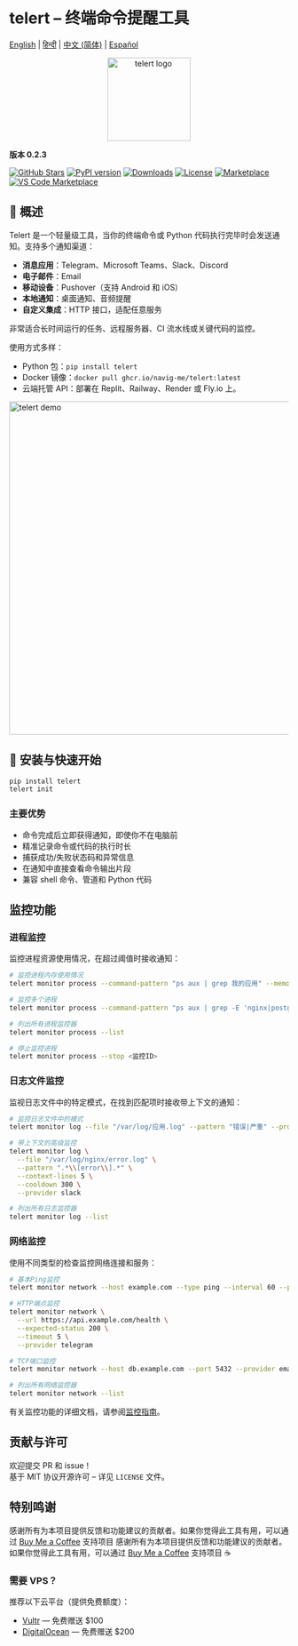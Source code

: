 
# telert – 终端命令提醒工具

[English](README.md) | [हिन्दी](README.hi.md) | [中文 (简体)](README.zh-CN.md) | [Español](README.es.md)

<p align="center">
  <img src="https://github.com/navig-me/telert/raw/main/telert.png" alt="telert logo" width="150">
</p>

**版本 0.2.3**

[![GitHub Stars](https://img.shields.io/github/stars/navig-me/telert?style=social)](https://github.com/navig-me/telert/stargazers)
[![PyPI version](https://img.shields.io/pypi/v/telert)](https://pypi.org/project/telert/)
[![Downloads](https://static.pepy.tech/personalized-badge/telert?period=month&units=international_system&left_color=grey&right_color=blue&left_text=downloads)](https://pepy.tech/project/telert)
[![License](https://img.shields.io/github/license/navig-me/telert)](https://github.com/navig-me/telert/blob/main/docs/LICENSE)
[![Marketplace](https://img.shields.io/badge/GitHub%20Marketplace-Use%20this%20Action-blue?logo=github)](https://github.com/marketplace/actions/telert-run)
[![VS Code Marketplace](https://vsmarketplacebadges.dev/version/Navig.telert-vscode.svg?subject=VS%20Code%20Marketplace&style=flat-square)](https://marketplace.visualstudio.com/items?itemName=Navig.telert-vscode)

## 📱 概述

Telert 是一个轻量级工具，当你的终端命令或 Python 代码执行完毕时会发送通知。支持多个通知渠道：

- **消息应用**：Telegram、Microsoft Teams、Slack、Discord
- **电子邮件**：Email
- **移动设备**：Pushover（支持 Android 和 iOS）
- **本地通知**：桌面通知、音频提醒
- **自定义集成**：HTTP 接口，适配任意服务

非常适合长时间运行的任务、远程服务器、CI 流水线或关键代码的监控。

使用方式多样：
- Python 包：`pip install telert`
- Docker 镜像：`docker pull ghcr.io/navig-me/telert:latest`
- 云端托管 API：部署在 Replit、Railway、Render 或 Fly.io 上。

<img src="https://github.com/navig-me/telert/raw/main/docs/telert-demo.svg" alt="telert demo" width="600">

## 🚀 安装与快速开始

```bash
pip install telert
telert init
```

### 主要优势

- 命令完成后立即获得通知，即使你不在电脑前
- 精准记录命令或代码的执行时长
- 捕获成功/失败状态码和异常信息
- 在通知中直接查看命令输出片段
- 兼容 shell 命令、管道和 Python 代码

## 监控功能

### 进程监控

监控进程资源使用情况，在超过阈值时接收通知：

```bash
# 监控进程内存使用情况
telert monitor process --command-pattern "ps aux | grep 我的应用" --memory-threshold 2G

# 监控多个进程
telert monitor process --command-pattern "ps aux | grep -E 'nginx|postgres'" --cpu-threshold 80

# 列出所有进程监控器
telert monitor process --list

# 停止监控进程
telert monitor process --stop <监控ID>
```

### 日志文件监控

监视日志文件中的特定模式，在找到匹配项时接收带上下文的通知：

```bash
# 监控日志文件中的模式
telert monitor log --file "/var/log/应用.log" --pattern "错误|严重" --provider telegram

# 带上下文的高级监控
telert monitor log \
  --file "/var/log/nginx/error.log" \
  --pattern ".*\\[error\\].*" \
  --context-lines 5 \
  --cooldown 300 \
  --provider slack

# 列出所有日志监控器
telert monitor log --list
```

### 网络监控

使用不同类型的检查监控网络连接和服务：

```bash
# 基本Ping监控
telert monitor network --host example.com --type ping --interval 60 --provider slack

# HTTP端点监控
telert monitor network \
  --url https://api.example.com/health \
  --expected-status 200 \
  --timeout 5 \
  --provider telegram

# TCP端口监控
telert monitor network --host db.example.com --port 5432 --provider email

# 列出所有网络监控器
telert monitor network --list
```

有关监控功能的详细文档，请参阅[监控指南](https://github.com/navig-me/telert/blob/main/docs/MONITORING.md)。

## 贡献与许可

欢迎提交 PR 和 issue！  
基于 MIT 协议开源许可 – 详见 `LICENSE` 文件。

## 特别鸣谢

感谢所有为本项目提供反馈和功能建议的贡献者。如果你觉得此工具有用，可以通过 [Buy Me a Coffee](https://www.buymeacoffee.com/mihirk) 支持项目 
感谢所有为本项目提供反馈和功能建议的贡献者。如果你觉得此工具有用，可以通过 [Buy Me a Coffee](https://www.buymeacoffee.com/mihirk) 支持项目 ☕

### 需要 VPS？

推荐以下云平台（提供免费额度）：

- [Vultr](https://www.vultr.com/?ref=9752934-9J) — 免费赠送 $100
- [DigitalOcean](https://m.do.co/c/cdf2b5a182f2) — 免费赠送 $200
